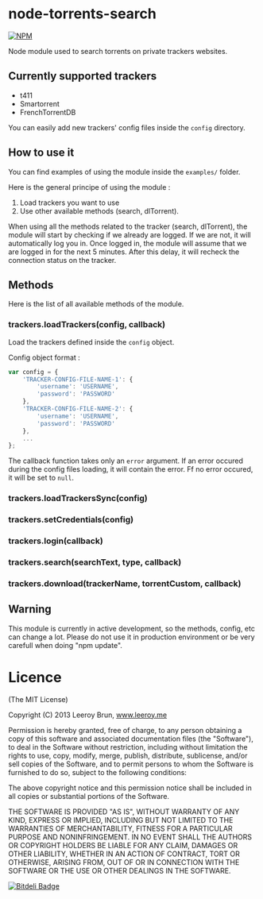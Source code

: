 # node-torrents-search

[![NPM](https://nodei.co/npm/torrents-search.png)](https://nodei.co/npm/torrents-search/)

Node module used to search torrents on private trackers websites.

## Currently supported trackers

- t411
- Smartorrent
- FrenchTorrentDB

You can easily add new trackers' config files inside the `config` directory.

## How to use it

You can find examples of using the module inside the `examples/` folder.

Here is the general principe of using the module :

1. Load trackers you want to use
2. Use other available methods (search, dlTorrent).

When using all the methods related to the tracker (search, dlTorrent), the module will start by checking if we already are logged. If we are not, it will automatically log you in.
Once logged in, the module will assume that we are logged in for the next 5 minutes. After this delay, it will recheck the connection status on the tracker.

## Methods

Here is the list of all available methods of the module.

### trackers.loadTrackers(config, callback)

Load the trackers defined inside the `config` object.

Config object format :

```javascript
var config = {
	'TRACKER-CONFIG-FILE-NAME-1': {
		'username': 'USERNAME',
		'password': 'PASSWORD'
	},
	'TRACKER-CONFIG-FILE-NAME-2': {
		'username': 'USERNAME',
		'password': 'PASSWORD'
	},
	...
};
```

The callback function takes only an `error` argument. If an error occured during the config files loading, it will contain the error. Ff no error occured, it will be set to `null`.

### trackers.loadTrackersSync(config)

### trackers.setCredentials(config)

### trackers.login(callback)

### trackers.search(searchText, type, callback)

### trackers.download(trackerName, torrentCustom, callback)

## Warning

This module is currently in active development, so the methods, config, etc can change a lot. Please do not use it in production environment or be very carefull when doing "npm update".

Licence
======================
(The MIT License)

Copyright (C) 2013 Leeroy Brun, www.leeroy.me

Permission is hereby granted, free of charge, to any person obtaining a copy of this software and associated documentation files (the "Software"), to deal in the Software without restriction, including without limitation the rights to use, copy, modify, merge, publish, distribute, sublicense, and/or sell copies of the Software, and to permit persons to whom the Software is furnished to do so, subject to the following conditions:

The above copyright notice and this permission notice shall be included in all copies or substantial portions of the Software.

THE SOFTWARE IS PROVIDED "AS IS", WITHOUT WARRANTY OF ANY KIND, EXPRESS OR IMPLIED, INCLUDING BUT NOT LIMITED TO THE WARRANTIES OF MERCHANTABILITY, FITNESS FOR A PARTICULAR PURPOSE AND NONINFRINGEMENT. IN NO EVENT SHALL THE AUTHORS OR COPYRIGHT HOLDERS BE LIABLE FOR ANY CLAIM, DAMAGES OR OTHER LIABILITY, WHETHER IN AN ACTION OF CONTRACT, TORT OR OTHERWISE, ARISING FROM, OUT OF OR IN CONNECTION WITH THE SOFTWARE OR THE USE OR OTHER DEALINGS IN THE SOFTWARE.

[![Bitdeli Badge](https://d2weczhvl823v0.cloudfront.net/leeroybrun/node-torrents-search/trend.png)](https://bitdeli.com/free "Bitdeli Badge")
